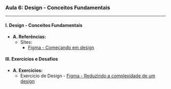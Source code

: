 ### **Aula 6: Design - Conceitos Fundamentais**

---

#### **I. Design - Conceitos Fundamentais**

- **A. Referências:**
  - Sites:
    - [Figma - Começando em design](https://www.figma.com/resource-library/getting-started-in-design/)

#### **III. Exercícios e Desafios**

- **A. Exercícios:**
  - Exercício de Design - [Figma - Reduzindo a complexidade de um design](https://www.figma.com/resource-library/reducing-design-complexity/)
